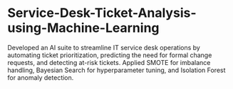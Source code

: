 # Service-Desk-Ticket-Analysis-using-Machine-Learning
Developed an AI suite to streamline IT service desk operations by automating ticket prioritization, predicting the need for formal change requests, and detecting at-risk tickets. Applied SMOTE for imbalance handling, Bayesian Search for hyperparameter tuning, and Isolation Forest for anomaly detection.

